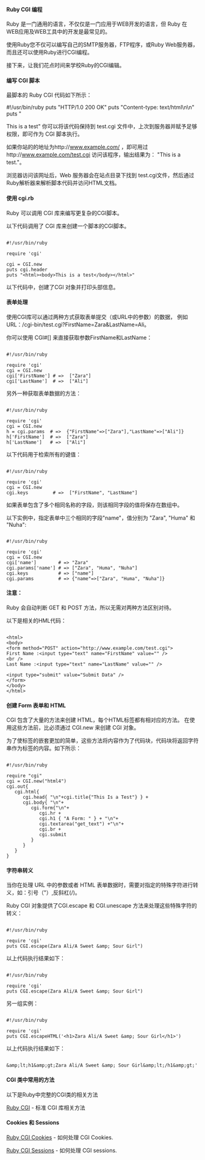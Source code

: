  
#### Ruby CGI 编程

 Ruby 是一门通用的语言，不仅仅是一门应用于WEB开发的语言，但 Ruby 在WEB应用及WEB工具中的开发是最常见的。 


 使用Ruby您不仅可以编写自己的SMTP服务器，FTP程序，或Ruby Web服务器，而且还可以使用Ruby进行CGI编程。


 接下来，让我们花点时间来学校Ruby的CGI编辑。

 

#### 编写 CGI 脚本

 最脚本的 Ruby CGI 代码如下所示：

  #!/usr/bin/ruby puts "HTTP/1.0 200 OK" puts "Content-type: text/html\n\n" puts "

This is a test"  你可以将该代码保持到 test.cgi 文件中，上次到服务器并赋予足够权限，即可作为 CGI 脚本执行。

 如果你站的的地址为http://www.example.com/ ，即可用过http://www.example.com/test.cgi 访问该程序，输出结果为： "This is a test."。

 浏览器访问该网址后，Web 服务器会在站点目录下找到 test.cgi文件，然后通过Ruby解析器来解析脚本代码并访问HTML文档。

 

#### 使用 cgi.rb

 Ruby 可以调用 CGI 库来编写更复杂的CGI脚本。

 以下代码调用了 CGI 库来创建一个脚本的CGI脚本。

 
```

#!/usr/bin/ruby

require 'cgi'

cgi = CGI.new
puts cgi.header
puts "<html><body>This is a test</body></html>"

```
 以下代码中，创建了CGI 对象并打印头部信息。

 

#### 表单处理

 使用CGI库可以通过两种方式获取表单提交（或URL中的参数）的数据， 例如URL：/cgi-bin/test.cgi?FirstName=Zara&amp;LastName=Ali。 

 你可以使用 CGI#[] 来直接获取参数FirstName和LastName：

 
```

#!/usr/bin/ruby

require 'cgi'
cgi = CGI.new
cgi['FirstName'] # =>  ["Zara"]
cgi['LastName']  # =>  ["Ali"]

```
 另外一种获取表单数据的方法：

 
```

#!/usr/bin/ruby

require 'cgi'
cgi = CGI.new
h = cgi.params  # =>  {"FirstName"=>["Zara"],"LastName"=>["Ali"]}
h['FirstName']  # =>  ["Zara"]
h['LastName']   # =>  ["Ali"]

```
 以下代码用于检索所有的键值：

 
```

#!/usr/bin/ruby

require 'cgi'
cgi = CGI.new
cgi.keys         # =>  ["FirstName", "LastName"]

```
 如果表单包含了多个相同名称的字段，则该相同字段的值将保存在数组中。

 以下实例中，指定表单中三个相同的字段"name"，值分别为 "Zara", "Huma" 和 "Nuha":

 
```

#!/usr/bin/ruby

require 'cgi'
cgi = CGI.new
cgi['name']        # => "Zara"
cgi.params['name'] # => ["Zara", "Huma", "Nuha"]
cgi.keys           # => ["name"]
cgi.params         # => {"name"=>["Zara", "Huma", "Nuha"]}

```
 

#### 注意：

Ruby 会自动判断 GET 和 POST 方法，所以无需对两种方法区别对待。

 以下是相关的HML代码：

 
```

<html>
<body>
<form method="POST" action="http://www.example.com/test.cgi">
First Name :<input type="text" name="FirstName" value="" />
<br />
Last Name :<input type="text" name="LastName" value="" /> 

<input type="submit" value="Submit Data" />
</form>
</body>
</html>

```
 

#### 创建 Form 表单和 HTML

 CGI 包含了大量的方法来创建 HTML，每个HTML标签都有相对应的方法。 在使用这些方法前，比必须通过 CGI.new 来创建 CGI 对象。

 为了使标签的嵌套更加的简单，这些方法将内容作为了代码块，代码块将返回字符串作为标签的内容。如下所示：

 
```

#!/usr/bin/ruby

require "cgi"
cgi = CGI.new("html4")
cgi.out{
   cgi.html{
      cgi.head{ "\n"+cgi.title{"This Is a Test"} } +
      cgi.body{ "\n"+
         cgi.form{"\n"+
            cgi.hr +
            cgi.h1 { "A Form: " } + "\n"+
            cgi.textarea("get_text") +"\n"+
            cgi.br +
            cgi.submit
         }
      }
   }
}

```
 

#### 字符串转义

 当你在处理 URL 中的参数或者 HTML 表单数据时，需要对指定的特殊字符进行转义，如：引号（"）,反斜杠(/)。

 Ruby CGI 对象提供了CGI.escape 和 CGI.unescape 方法来处理这些特殊字符的转义：

 
```

#!/usr/bin/ruby

require 'cgi'
puts CGI.escape(Zara Ali/A Sweet &amp; Sour Girl")

```
 以上代码执行结果如下：

 
```

#!/usr/bin/ruby

require 'cgi'
puts CGI.escape(Zara Ali/A Sweet &amp; Sour Girl")

```
 另一组实例：

 
```

#!/usr/bin/ruby

require 'cgi'
puts CGI.escapeHTML('<h1>Zara Ali/A Sweet &amp; Sour Girl</h1>')

```
 以上代码执行结果如下：

 
```

&amp;lt;h1&amp;gt;Zara Ali/A Sweet &amp; Sour Girl&amp;lt;/h1&amp;gt;'

```
 

#### CGI 类中常用的方法

 以下是Ruby中完整的CGI类的相关方法

 
 [Ruby CGI](http://www.w3cschool.cc/ruby/ruby-cgi-methods.html) - 标准 CGI 库相关方法 
 


#### Cookies 和 Sessions

 
 [Ruby CGI Cookies](http://www.w3cschool.cc/ruby/ruby-cgi-cookies.html) - 如何处理 CGI Cookies. 

 [Ruby CGI Sessions](http://www.w3cschool.cc/ruby/ruby-cgi-sessions.html) - 如何处理 CGI sessions. 
 


